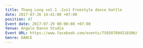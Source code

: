 ```yaml
---
title: Thang Long vol.1 -1vs1 Freestyle dance battle
date: 2017-07-26 14:41:00 +07:00
position: 47
Event date: 2017-07-29 00:00:00 +07:00
Venue: Angelo Dance Studio
Event URL: https://www.facebook.com/events/756507094510306/
Genre: DANCE
---
```



